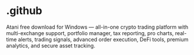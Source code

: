 # .github
Atani free download for Windows — all-in-one crypto trading platform with multi-exchange support, portfolio manager, tax reporting, pro charts, real-time alerts, trading signals, advanced order execution, DeFi tools, premium analytics, and secure asset tracking.
